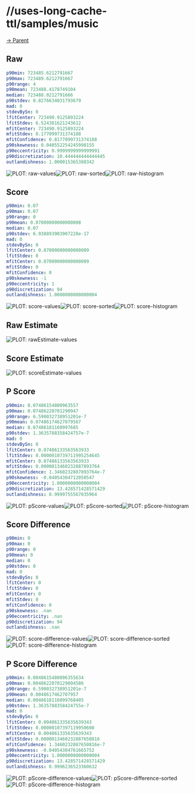
# //uses-long-cache-ttl/samples/music

[→ Parent](../..)


## Raw


```yaml
p90min: 723485.6212791667
p90max: 723489.6212791667
p90range: 4
p90mean: 723488.4178749104
median: 723488.0212791666
p90stdev: 0.8276634031793679
mad: 0
stdevBySn: 0
lfitCenter: 723490.9125893224
lfitStdev: 6.524381621243612
mfitCenter: 723490.9125893224
mfitStdev: 8.177099731374188
mfitConfidence: 0.8177099731374188
p90skewness: 0.040552254245998155
p90eccentricity: 0.9999999999999991
p90discretization: 10.444444444444445
outlandishness: 1.000015365380342

```

![PLOT: raw-values](./raw/values.svg)![PLOT: raw-sorted](./raw/sorted.svg)![PLOT: raw-histogram](./raw/histogram.svg)
## Score


```yaml
p90min: 0.07
p90max: 0.07
p90range: 0
p90mean: 0.07000000000000008
median: 0.07
p90stdev: 6.938893903907228e-17
mad: 0
stdevBySn: 0
lfitCenter: 0.07000000000000009
lfitStdev: 0
mfitCenter: 0.07000000000000009
mfitStdev: 0
mfitConfidence: 0
p90skewness: -1
p90eccentricity: 1
p90discretization: 94
outlandishness: 1.0000000000000004

```

![PLOT: score-values](./score/values.svg)![PLOT: score-sorted](./score/sorted.svg)![PLOT: score-histogram](./score/histogram.svg)
## Raw Estimate

![PLOT: rawEstimate-values](./rawEstimate/values.svg)
## Score Estimate

![PLOT: scoreEstimate-values](./scoreEstimate/values.svg)
## P Score


```yaml
p90min: 0.07486154800963557
p90max: 0.07486220701290947
p90range: 6.590032738951201e-7
p90mean: 0.07486174627079567
median: 0.07486181160997685
p90stdev: 1.3635788358424757e-7
mad: 0
stdevBySn: 0
lfitCenter: 0.07486133563563933
lfitStdev: 0.0000010739711995254645
mfitCenter: 0.07486133563563933
mfitStdev: 0.0000013460232887893764
mfitConfidence: 1.3460232887893764e-7
p90skewness: -0.04054304712050547
p90eccentricity: 1.0000000000000004
p90discretization: 13.428571428571429
outlandishness: 0.9999755567035964

```

![PLOT: pScore-values](./pScore/values.svg)![PLOT: pScore-sorted](./pScore/sorted.svg)![PLOT: pScore-histogram](./pScore/histogram.svg)
## Score Difference


```yaml
p90min: 0
p90max: 0
p90range: 0
p90mean: 0
median: 0
p90stdev: 0
mad: 0
stdevBySn: 0
lfitCenter: 0
lfitStdev: 0
mfitCenter: 0
mfitStdev: 0
mfitConfidence: 0
p90skewness: .nan
p90eccentricity: .nan
p90discretization: 94
outlandishness: .nan

```

![PLOT: score-difference-values](./score-difference/values.svg)![PLOT: score-difference-sorted](./score-difference/sorted.svg)![PLOT: score-difference-histogram](./score-difference/histogram.svg)
## P Score Difference


```yaml
p90min: 0.0048615480096355634
p90max: 0.0048622070129094586
p90range: 6.590032738951201e-7
p90mean: 0.0048617462707957
median: 0.0048618116099768405
p90stdev: 1.3635788358424755e-7
mad: 0
stdevBySn: 0
lfitCenter: 0.004861335635639343
lfitStdev: 0.00000107397119950608
mfitCenter: 0.004861335635639343
mfitStdev: 0.0000013460232887650816
mfitConfidence: 1.3460232887650816e-7
p90skewness: -0.04054304761665752
p90eccentricity: 1.0000000000000004
p90discretization: 13.428571428571429
outlandishness: 0.9996236523360632

```

![PLOT: pScore-difference-values](./pScore-difference/values.svg)![PLOT: pScore-difference-sorted](./pScore-difference/sorted.svg)![PLOT: pScore-difference-histogram](./pScore-difference/histogram.svg)